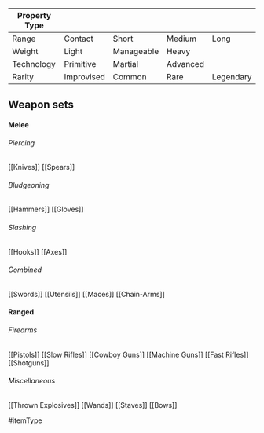 
| Property Type |            |            |          |           |
| ------------- | ---------- | ---------- | -------- | --------- |
| Range         | Contact    | Short      | Medium   | Long      |
| Weight        | Light      | Manageable | Heavy    |           |
| Technology    | Primitive  | Martial    | Advanced |           |
| Rarity        | Improvised | Common     | Rare     | Legendary |

## Weapon sets

#### Melee

###### Piercing
[[Knives]]
[[Spears]]
###### Bludgeoning
[[Hammers]]
[[Gloves]]
###### Slashing
[[Hooks]]
[[Axes]]
###### Combined
[[Swords]]
[[Utensils]]
[[Maces]]
[[Chain-Arms]]

#### Ranged

###### Firearms
[[Pistols]]
[[Slow Rifles]]
[[Cowboy Guns]]
[[Machine Guns]]
[[Fast Rifles]]
[[Shotguns]]
###### Miscellaneous
[[Thrown Explosives]]
[[Wands]]
[[Staves]]
[[Bows]]


#itemType 